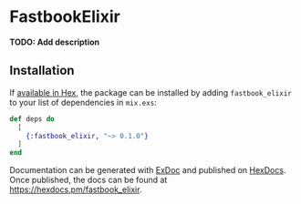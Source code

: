 # FastbookElixir

**TODO: Add description**

## Installation

If [available in Hex](https://hex.pm/docs/publish), the package can be installed
by adding `fastbook_elixir` to your list of dependencies in `mix.exs`:

```elixir
def deps do
  [
    {:fastbook_elixir, "~> 0.1.0"}
  ]
end
```

Documentation can be generated with [ExDoc](https://github.com/elixir-lang/ex_doc)
and published on [HexDocs](https://hexdocs.pm). Once published, the docs can
be found at <https://hexdocs.pm/fastbook_elixir>.

